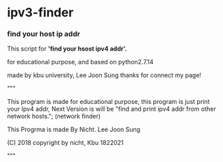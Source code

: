 # ipv3-finder
### find your host ip addr ###

This script for **'find your hsost ipv4 addr'.**

for educational purpose, and based on python2.7.14

made by kbu university, Lee Joon Sung
thanks for connect my page!


"""

This program is made for educational purpose,
this program is just print your Ipv4 addr,
Next Version is will be "find and print ipv4 addr from other network hosts."; (network finder)

This Progrma is made By Nicht. Lee Joon Sung

(C) 2018 copyright by nicht, Kbu 1822021

"""
